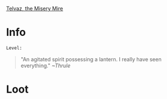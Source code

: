 <!-- TITLE: A Chochin Obake -->

[Telvaz, the Misery Mire](miserymire)

# Info

```perl
Level: 
```
> "An agitated spirit possessing a lantern.  I really have seen everything."
> *~Thrule*


# Loot